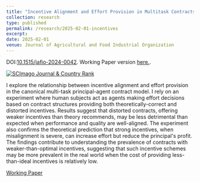 ```yaml
---
title: "Incentive Alignment and Effort Provision in Multitask Contracts: A Basic Test of the Theory"
collection: research
type: published
permalink: /research/2025-02-01-incentives
excerpt:
date: 2025-02-01
venue: Journal of Agricultural and Food Industrial Organization 
---
```


DOI:[10.1515/jafio-2024-0042](https://doi.org/10.1515/jafio-2024-0042). Working Paper version [here.](https://ageconsearch.umn.edu/record/304302). 

<a href="https://www.scimagojr.com/journalsearch.php?q=72154&amp;tip=sid&amp;exact=no" title="SCImago Journal &amp; Country Rank"><img border="0" src="https://www.scimagojr.com/journal_img.php?id=72154" alt="SCImago Journal &amp; Country Rank"  /></a>

I explore the relationship between incentive alignment and effort provision in the canonical multi-task principal-agent contract model. I rely on an experiment where human subjects act as agents making effort decisions based on contract structures providing both theoretically-correct and distorted incentives. Results suggest that distorted contracts, offering weaker incentives than theory recommends, may be less detrimental than expected when performance and quality are well-aligned. The experiment also confirms the theoretical prediction that strong incentives, when misalignment is severe, can increase effort but reduce the principal's profit. The findings contribute to understanding the prevalence of contracts with weaker-than-optimal incentives, suggesting that such incentive schemes may be more prevalent in the real world when the cost of providing less-than-ideal incentives is relatively low.

[Working Paper](https://ageconsearch.umn.edu/record/304302)

